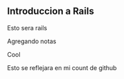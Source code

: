 ## Introduccion a Rails ##

Esto sera rails

Agregando notas 

Cool

Esto se reflejara en mi count de github